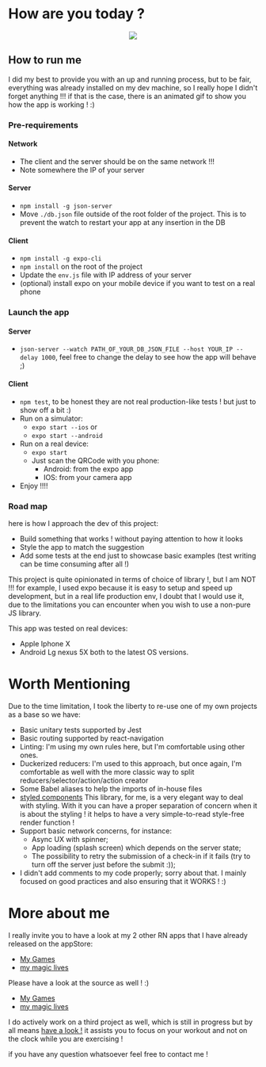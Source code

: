# How are you today ?
<p align="center">
  <img src ="https://raw.githubusercontent.com/F4b1n0u/how-are-you-today/master/demo.gif" />
</p>

## How to run me
I did my best to provide you with an up and running process, but to be fair, everything was already installed on my dev machine, so I really hope I didn't forget anything !!! if that is the case, there is an animated gif to show you how the app is working ! :)

### Pre-requirements
#### Network
- The client and the server should be on the same network !!!
- Note somewhere the IP of your server

#### Server
- `npm install -g json-server`
- Move `./db.json` file outside of the root folder of the project. This is to prevent the watch to restart your app at any insertion in the DB

#### Client
- `npm install -g expo-cli`
- `npm install` on the root of the project
- Update the `env.js` file with IP address of your server
- (optional) install expo on your mobile device if you want to test on a real phone

### Launch the app
#### Server
- `json-server --watch PATH_OF_YOUR_DB_JSON_FILE --host YOUR_IP --delay 1000`, feel free to change the delay to see how the app will behave ;)

#### Client
- `npm test`, to be honest they are not real production-like tests ! but just to show off a bit :)
- Run on a simulator:
  - `expo start --ios` or
  - `expo start --android`
- Run on a real device:
  - `expo start`
  - Just scan the QRCode with you phone:
    - Android: from the expo app
    - IOS: from your camera app
- Enjoy !!!!

### Road map
here is how I approach the dev of this project:
- Build something that works ! without paying attention to how it looks 
- Style the app to match the suggestion
- Add some tests at the end just to showcase basic examples (test writing can be time consuming after all !)

This project is quite opinionated in terms of choice of library !, but I am NOT !!!
for example, I used expo because it is easy to setup and speed up development, but in a real life production env, I doubt that I would use it, due to the limitations you can encounter when you wish to use a non-pure JS library.

This app was tested on real devices:
- Apple Iphone X
- Android Lg nexus 5X
both to the latest OS versions.

# Worth Mentioning
Due to the time limitation, I took the liberty to re-use one of my own projects as a base so we have:
- Basic unitary tests supported by Jest
- Basic routing supported by react-navigation
- Linting: I'm using my own rules here, but I'm comfortable using other ones.
- Duckerized reducers: I'm used to this approach, but once again, I'm comfortable as well with the more classic way to split reducers/selector/action/action creator
- Some Babel aliases to help the imports of in-house files
- [styled components](https://www.styled-components.com) This library, for me, is a very elegant way to deal with styling. With it you can have a proper separation of concern when it is about the styling ! it helps to have a very simple-to-read style-free render function !
- Support basic network concerns, for instance:
  - Async UX with spinner;
  - App loading (splash screen) which depends on the server state;
  - The possibility to retry the submission of a check-in if it fails (try to turn off the server just before the submit :));
- I didn't add comments to my code properly; sorry about that. I mainly focused on good practices and also ensuring that it WORKS ! :)

# More about me
I really invite you to have a look at my 2 other RN apps that I have already released on the appStore:

- [My Games](https://itunes.apple.com/us/app/my-games/id1279042862)
- [my magic lives](https://itunes.apple.com/us/app/my-magic-lives/id1357797050)

Please have a look at the source as well ! :)

- [My Games](https://github.com/F4b1n0u/my-games)
- [my magic lives](https://github.com/F4b1n0u/my-life)

I do actively work on a third project as well, which is still in progress but by all means [have a look !](https://expo.io/@f4b1n0u/gym-timer)
it assists you to focus on your workout and not on the clock while you are exercising !

if you have any question whatsoever feel free to contact me !
